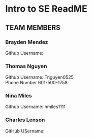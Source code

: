 # **Intro to SE ReadME**

## TEAM MEMBERS

### Brayden Mendez  
Github Username: 
 

### Thomas Nguyen  
Github Username: Tnguyen0525  
Phone Number 601-500-1758



### Nina Miles  
Github Username: nmiles1111


### Charles Lenson  
GitHub USername:




